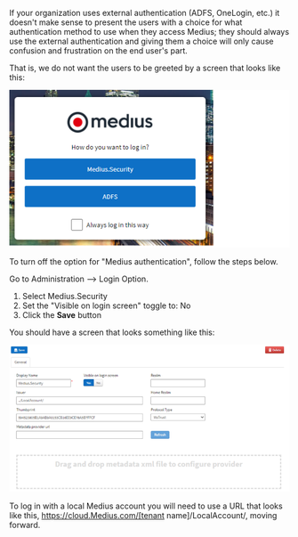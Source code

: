 If your organization uses external authentication (ADFS, OneLogin, etc.) it doesn't make sense to present the users with a choice for what authentication method to use when they access Medius; they should always use the external authentication and giving them a choice will only cause confusion and frustration on the end user's part.

That is, we do not want the users to be greeted by a screen that looks like this:

![](../../images/login_screen_options.png)
 
To turn off the option for "Medius authentication", follow the steps below.

Go to Administration --> Login Option.

1.	Select Medius.Security
2.	Set the "Visible on login screen" toggle to: No
3.	Click the **Save**  button

You should have a screen that looks something like this:
 
![](../../images/login_admin.png)
 
To log in with a local Medius account you will need to use a URL that looks like this, https://cloud.Medius.com/[tenant name]/LocalAccount/, moving forward.
